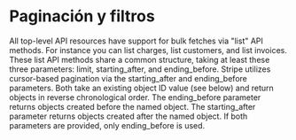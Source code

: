 # Paginación y filtros

All top-level API resources have support for bulk fetches via "list" API methods. For instance you can list charges, list customers, and list invoices. These list API methods share a common structure, taking at least these three parameters: limit, starting_after, and ending_before.
Stripe utilizes cursor-based pagination via the starting_after and ending_before parameters. Both take an existing object ID value (see below) and return objects in reverse chronological order. The ending_before parameter returns objects created before the named object. The starting_after parameter returns objects created after the named object. If both parameters are provided, only ending_before is used.